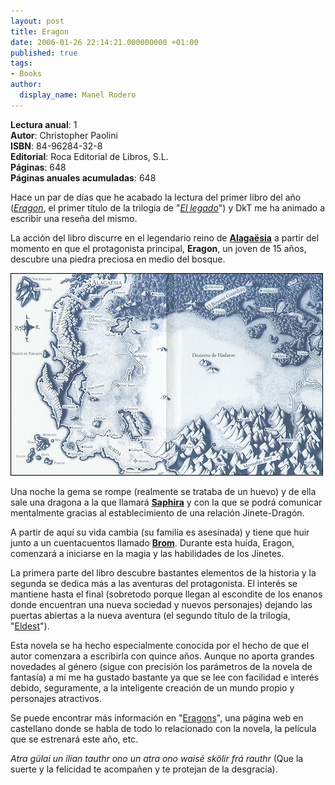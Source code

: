 ```yaml
---
layout: post
title: Eragon
date: 2006-01-26 22:14:21.000000000 +01:00
published: true
tags:
- Books
author:
  display_name: Manel Rodero
---
```


**Lectura anual**: 1  
**Autor**: Christopher Paolini  
**ISBN**: 84-96284-32-8  
**Editorial**: Roca Editorial de Libros, S.L.  
**Páginas**: 648  
**Páginas anuales acumuladas**: 648

Hace un par de días que he acabado la lectura del primer libro del año (_[Eragon][1]_, el primer título de la trilogía de "_[El legado][2]_") y DkT me ha animado a escribir una reseña del mismo.

La acción del libro discurre en el legendario reino de **[Alagaësia][3]** a partir del momento en que el protagonista principal, **Eragon**, un joven de 15 años, descubre una piedra preciosa en medio del bosque.

![Mapa de Alagaësia][4]

Una noche la gema se rompe (realmente se trataba de un huevo) y de ella sale una dragona a la que llamará **[Saphira][5]** y con la que se podrá comunicar mentalmente gracias al establecimiento de una relación Jinete-Dragón.

A partir de aquí su vida cambia (su familia es asesinada) y tiene que huir junto a un cuentacuentos llamado **[Brom][6]**. Durante esta huída, Eragon, comenzará a iniciarse en la magia y las habilidades de los Jinetes.

La primera parte del libro descubre bastantes elementos de la historia y la segunda se dedica más a las aventuras del protagonista. El interés se mantiene hasta el final (sobretodo porque llegan al escondite de los enanos donde encuentran una nueva sociedad y nuevos personajes) dejando las puertas abiertas a la nueva aventura (el segundo título de la trilogía, "[Eldest][7]").

Esta novela se ha hecho especialmente conocida por el hecho de que el autor comenzara a escribirla con quince años. Aunque no aporta grandes novedades al género (sigue con precisión los parámetros de la novela de fantasía) a mí me ha gustado bastante ya que se lee con facilidad e interés debido, seguramente, a la inteligente creación de un mundo propio y personajes atractivos.

Se puede encontrar más información en "[Eragons][8]", una página web en castellano donde se habla de todo lo relacionado con la novela, la película que se estrenará este año, etc.

_Atra gülai un ilian tauthr ono un atra ono waisé skölir frá rauthr_ (Que la suerte y la felicidad te acompañen y te protejan de la desgracia).

[1]: http://en.wikipedia.org/wiki/Eragon
[2]: http://en.wikipedia.org/wiki/Inheritance_%28trilogy%29
[3]: http://en.wikipedia.org/wiki/Alagaesia
[4]: /assets/img/blog/2006-01-26_image_1.jpg "Mapa de Alagaësia"
[5]: http://en.wikipedia.org/wiki/Saphira
[6]: http://en.wikipedia.org/wiki/Brom_%28Inheritance%29
[7]: http://en.wikipedia.org/wiki/Eldest
[8]: http://eragons.com/
